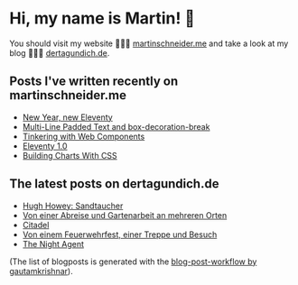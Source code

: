# Hi, my name is Martin! 👋 
You should visit my website 👨🏼‍💻  [martinschneider.me](https://martinschneider.me) and take a look at my blog 🤷🏼‍♂️ [dertagundich.de](https://www.dertagundich.de).

## Posts I've written recently on martinschneider.me
<!-- MSME-POST-LIST:START -->
- [New Year, new Eleventy](https://martinschneider.me/articles/new-year-new-eleventy/)
- [Multi-Line Padded Text and box-decoration-break](https://martinschneider.me/articles/multi-line-padded-text-and-box-decoration-break/)
- [Tinkering with Web Components](https://martinschneider.me/articles/tinkering-with-web-components/)
- [Eleventy 1.0](https://martinschneider.me/articles/eleventy-1-0/)
- [Building Charts With CSS](https://martinschneider.me/articles/building-charts-with-css/)
<!-- MSME-POST-LIST:END -->

## The latest posts on dertagundich.de
<!-- DTUI-POST-LIST:START -->
- [Hugh Howey: Sandtaucher](https://www.dertagundich.de/blog/2023/06/hugh-howey-sandtaucher)
- [Von einer Abreise und Gartenarbeit an mehreren Orten](https://www.dertagundich.de/blog/2023/06/von-einer-abreise-und-gartenarbeit-an-mehreren-orten)
- [Citadel](https://www.dertagundich.de/blog/2023/05/citadel)
- [Von einem Feuerwehrfest, einer Treppe und Besuch](https://www.dertagundich.de/blog/2023/05/von-einem-feuerwehrfest-einer-treppe-und-besuch)
- [The Night Agent](https://www.dertagundich.de/blog/2023/05/the-night-agent)
<!-- DTUI-POST-LIST:END -->

(The list of blogposts is generated with the [blog-post-workflow by gautamkrishnar](https://github.com/gautamkrishnar/blog-post-workflow)).

